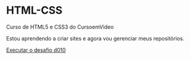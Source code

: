 # HTML-CSS
Curso de HTML5 e CSS3 do CursoemVideo

Estou aprendendo a criar sites e agora vou gerenciar meus repositórios.

<a href="https://kowalski-90.github.io/HTML-CSS/d010/android.html">Executar o desafio d010</a>
